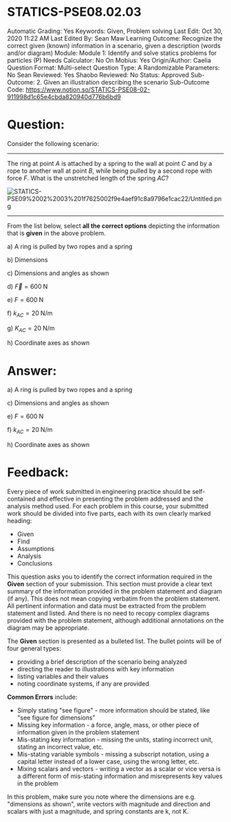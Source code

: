 # STATICS-PSE08.02.03

Automatic Grading: Yes
Keywords: Given, Problem solving
Last Edit: Oct 30, 2020 11:22 AM
Last Edited By: Sean Maw
Learning Outcome: Recognize the correct given (known) information in a scenario, given a description (words and/or diagram)
Module: Module 1: Identify and solve statics problems for particles (P)
Needs Calculator: No
On Mobius: Yes
Origin/Author: Caelia
Question Format: Multi-select
Question Type: A
Randomizable Parameters: No
Sean Reviewed: Yes
Shaobo Reviewed: No
Status: Approved
Sub-Outcome: 2. Given an illustration describing the scenario
Sub-Outcome Code: https://www.notion.so/STATICS-PSE08-02-911998d1c65e4cbda820940d776b6bd9

# Question:

Consider the following scenario:

---

The ring at point $A$ is attached by a spring to the wall at point $C$ and by a rope to another wall at point $B$, while being pulled by a second rope with force $F$. What is the unstretched length of the spring $AC$?

![STATICS-PSE09%2002%2003%201f7625002f9e4aef91c8a9796e1cac22/Untitled.png](STATICS-PSE09%2002%2003%201f7625002f9e4aef91c8a9796e1cac22/Untitled.png)

---

From the list below, select **all the correct options** depicting the information that is **given** in the above problem.  

a) A ring is pulled by two ropes and a spring

b) Dimensions

c) Dimensions and angles as shown

d) $\overrightarrow{F}=600\;\mathrm{N}$

e) $F=600\;\mathrm{N}$

f) $k_{AC}=20\;\mathrm{N/m}$

g) $K_{AC}=20\;\mathrm{N/m}$

h) Coordinate axes as shown

# Answer:

a) A ring is pulled by two ropes and a spring

c) Dimensions and angles as shown

e) $F=600\;\mathrm{N}$

f) $k_{AC}=20\;\mathrm{N/m}$

h) Coordinate axes as shown

# Feedback:

Every piece of work submitted in engineering practice should be self-contained and effective in presenting the problem addressed and the analysis method used. For each problem in this course, your submitted work should be divided into five parts, each with its own clearly marked heading:

- Given
- Find
- Assumptions
- Analysis
- Conclusions

This question asks you to identify the correct information required in the **Given** section of your submission. This section must provide a clear text summary of the information provided in the problem statement and diagram (if any). This does not mean copying verbatim from the problem statement. All pertinent information and data must be extracted from the problem statement and listed. And there is no need to recopy complex diagrams provided with the problem statement, although additional annotations on the diagram may be appropriate.

The **Given** section is presented as a bulleted list. The bullet points will be of four general types:

- providing a brief description of the scenario being analyzed
- directing the reader to illustrations with key information
- listing variables and their values
- noting coordinate systems, if any are provided

**Common Errors** include:

- Simply stating "see figure" - more information should be stated, like "see figure for dimensions"
- Missing key information - a force, angle, mass, or other piece of information given in the problem statement
- Mis-stating key information - missing the units, stating incorrect unit, stating an incorrect value, etc.
- Mis-stating variable symbols - missing a subscript notation, using a capital letter instead of a lower case, using the wrong letter, etc.
- Mixing scalars and vectors - writing a vector as a scalar or vice versa is a different form of mis-stating information and misrepresents key values in the problem

In this problem, make sure you note where the dimensions are e.g. "dimensions as shown", write vectors with magnitude and direction and scalars with just a magnitude, and spring constants are k, not K.